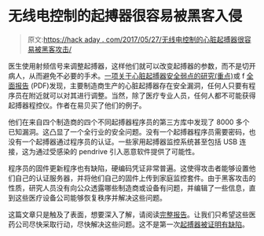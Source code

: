 # 无线电控制的起搏器很容易被黑客入侵

> 原文:[https://hack aday . com/2017/05/27/无线电控制的心脏起搏器很容易被黑客攻击/](https://hackaday.com/2017/05/27/radio-controlled-pacemakers-are-easily-hacked/)

医生使用射频信号来调整起搏器，这样他们就可以改变起搏器的参数，而不是切开病人，从而避免不必要的手术。[一项关于心脏起搏器安全弱点的研究(重点)](http://blog.whitescope.io/2017/05/understanding-pacemaker-systems.html)或 f [全面报告](https://drive.google.com/file/d/0B_GspGER4QQTYkJfaVlBeGVCSW8/view) (PDF)发现，主要制造商生产的心脏起搏器存在安全漏洞，任何人只要有程序员在附近就可以对其进行调整。当然，除了医疗专业人员，任何人都不可能获得起搏器程控仪。作者在易贝买了他们的例子。

他们在来自四个制造商的四个不同起搏器程序员的第三方库中发现了 8000 多个已知漏洞。这凸显了一个全行业的安全问题。没有一个起搏器程序员需要密码，也没有一个起搏器通过程序员的认证。一些家用起搏器监控系统甚至包括 USB 连接，这为通过受感染的 pendrive 引入恶意软件提供了可能性。

程序员的固件更新程序也有缺陷，硬编码凭证非常普遍。这使得攻击者能够设置他们自己的认证服务器，并将他们自己的固件上传到家庭监控套件。由于黑客攻击的性质，研究人员没有向公众透露哪些制造商或设备有问题，并编辑了一些信息，直到这些医疗设备公司能够恢复秩序并解决这些问题。

这篇文章只是触及了表面，想要深入了解，请阅读[完整报告](https://drive.google.com/file/d/0B_GspGER4QQTYkJfaVlBeGVCSW8/view)。让我们只希望这些医药公司尽快采取行动，尽快解决这些问题。这不是第一次[起搏器被证明有缺陷](http://hackaday.com/2008/08/09/defcon-16-pacemaker-b-gone/)。